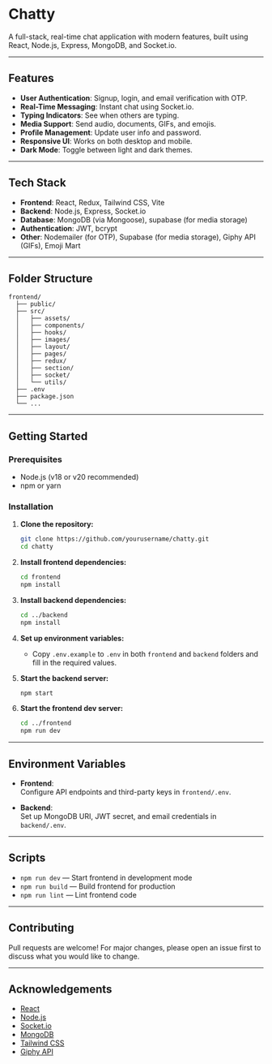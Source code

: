 # Chatty

A full-stack, real-time chat application with modern features, built using React, Node.js, Express, MongoDB, and Socket.io.

---

## Features

- **User Authentication**: Signup, login, and email verification with OTP.
- **Real-Time Messaging**: Instant chat using Socket.io.
- **Typing Indicators**: See when others are typing.
- **Media Support**: Send audio, documents, GIFs, and emojis.
- **Profile Management**: Update user info and password.
- **Responsive UI**: Works on both desktop and mobile.
- **Dark Mode**: Toggle between light and dark themes.

---

## Tech Stack

- **Frontend**: React, Redux, Tailwind CSS, Vite
- **Backend**: Node.js, Express, Socket.io
- **Database**: MongoDB (via Mongoose), supabase (for media storage)
- **Authentication**: JWT, bcrypt
- **Other**: Nodemailer (for OTP), Supabase (for media storage), Giphy API (GIFs), Emoji Mart

---

## Folder Structure

```
frontend/
  ├── public/
  ├── src/
  │   ├── assets/
  │   ├── components/
  │   ├── hooks/
  │   ├── images/
  │   ├── layout/
  │   ├── pages/
  │   ├── redux/
  │   ├── section/
  │   ├── socket/
  │   └── utils/
  ├── .env
  ├── package.json
  └── ...
```

---

## Getting Started

### Prerequisites

- Node.js (v18 or v20 recommended)
- npm or yarn

### Installation

1. **Clone the repository:**
   ```bash
   git clone https://github.com/yourusername/chatty.git
   cd chatty
   ```

2. **Install frontend dependencies:**
   ```bash
   cd frontend
   npm install
   ```

3. **Install backend dependencies:**
   ```bash
   cd ../backend
   npm install
   ```

4. **Set up environment variables:**
   - Copy `.env.example` to `.env` in both `frontend` and `backend` folders and fill in the required values.

5. **Start the backend server:**
   ```bash
   npm start
   ```

6. **Start the frontend dev server:**
   ```bash
   cd ../frontend
   npm run dev
   ```

---

## Environment Variables

- **Frontend**:  
  Configure API endpoints and third-party keys in `frontend/.env`.

- **Backend**:  
  Set up MongoDB URI, JWT secret, and email credentials in `backend/.env`.

---

## Scripts

- `npm run dev` — Start frontend in development mode
- `npm run build` — Build frontend for production
- `npm run lint` — Lint frontend code

---

## Contributing

Pull requests are welcome! For major changes, please open an issue first to discuss what you would like to change.

---


## Acknowledgements

- [React](https://react.dev/)
- [Node.js](https://nodejs.org/)
- [Socket.io](https://socket.io/)
- [MongoDB](https://mongodb.com/)
- [Tailwind CSS](https://tailwindcss.com/)
- [Giphy API](https://developers.giphy.com/docs/)